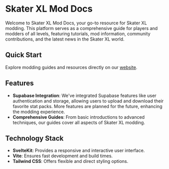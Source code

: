 # Skater XL Mod Docs

Welcome to Skater XL Mod Docs, your go-to resource for Skater XL modding. This platform serves as a comprehensive guide for players and modders of all levels, featuring tutorials, mod information, community contributions, and the latest news in the Skater XL world.

## Quick Start

Explore modding guides and resources directly on our [website](https://skaterxl-mod-docs.vercel.app/).

## Features

- **Supabase Integration**: We've integrated Supabase features like user authentication and storage, allowing users to upload and download their favorite stat packs. More features are planned for the future, enhancing the modding experience.
- **Comprehensive Guides**: From basic introductions to advanced techniques, our guides cover all aspects of Skater XL modding.

## Technology Stack

- **SvelteKit**: Provides a responsive and interactive user interface.
- **Vite**: Ensures fast development and build times.
- **Tailwind CSS**: Offers flexible and direct styling options.
